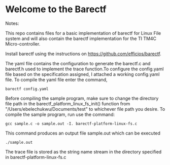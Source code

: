 # **Welcome to the Barectf**

Notes: 

This repo contains files for a basic implementation of barectf for Linux File system and will also contain the barectf implementation for the TI TM4C Micro-controller. 

Install barectf using the instructions on https://github.com/efficios/barectf.

The yaml file contains the configuration to generate the barectf.c and barectf.h used to implement the trace function.To configure the config.yaml file based on the specification assigned, I attached a working config.yaml file. To compile the yaml file enter the command,

    barectf config.yaml

Before compiling the sample program, make sure to change the directory file path in the barectf_platform_linux_fs_init() function from "/Users/ebelechukwu/Documents/test" to whichever file path you desire. To compile the sample program, run use the command:

    gcc sample.c -o sample.out -I. barectf-platform-linux-fs.c

This command produces an output file sample.out which can be executed

    ./sample.out
    
The trace file is stored as the string name stream in the directory specified in barectf-platform-linux-fs.c

